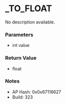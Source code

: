# _TO_FLOAT

No description available.

### Parameters
* int value

### Return Value
* float

### Notes
* AP Hash: 0x0x67116627
* Build: 323

